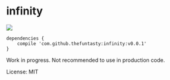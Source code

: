 # infinity

[![](https://jitpack.io/v/thefuntasty/infinity.svg)](https://jitpack.io/#thefuntasty/infinity)


```
dependencies {
	compile 'com.github.thefuntasty:infinity:v0.0.1'
}
```

Work in progress. Not recommended to use in production code.

License: MIT